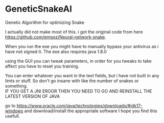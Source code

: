 # GeneticSnakeAI
Genetic Algorithm for optimizing Snake

I actually did not make most of this.  i got the original code from here https://github.com/emgoz/Neural-network-snake.  

When you run the exe you might have to manually bypass your antivirus as i have not signed it. The exe also requires java 1.8.0

using the GUI you can tweak parameters, in order for you tweaks to take affect you have to reset you training.  

You can enter whatever you want in the text fields, but i have not built in any limts or stuff.  So don't go insane with like the number of snakes or something.  
IF YOU GET A JNI EROOR THEN YOU NEED TO GO AND REINSTALL THE LATEST VERSION OF JAVA

go to https://www.oracle.com/java/technologies/downloads/#jdk17-windows and download/install the appropriate software
I hope you find this usefull. 
